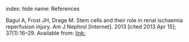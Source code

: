 index: hide
name: References

Bagul A, Frost JH, Drage M. Stem cells and their role in renal ischaemia reperfusion injury. Am J Nephrol [Internet]. 2013 [cited 2013 Apr 15]; 37(1):16–29. Available from: <link:>
